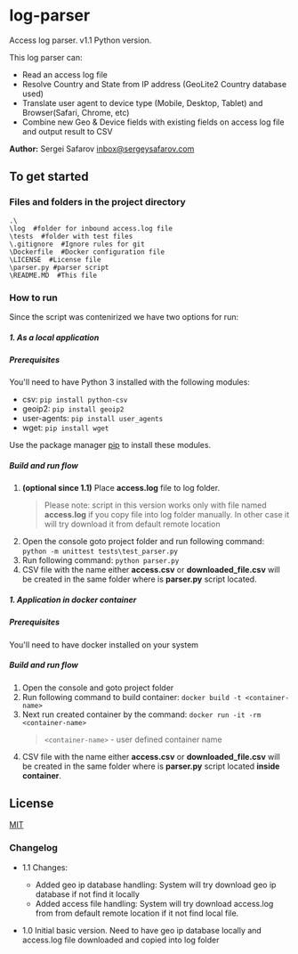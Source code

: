 # log-parser
Access log parser. v1.1 Python version.

This log parser can:
* Read an access log file
* Resolve Country and State from IP address (GeoLite2 Country database used)
* Translate user agent to device type (Mobile, Desktop, Tablet) and Browser(Safari, Chrome, etc)
* Combine new Geo & Device fields with existing fields on access log file and output result to CSV

**Author:** Sergei Safarov <inbox@sergeysafarov.com>
 
 
## To get started

### Files and folders in the project directory

    .\
    \log  #folder for inbound access.log file
    \tests  #folder with test files
    \.gitignore  #Ignore rules for git
    \Dockerfile  #Docker configuration file  
    \LICENSE  #License file
    \parser.py #parser script
    \README.MD  #This file 

### How to run
Since the script was contenirized we have two options for run:

##### 1. As a local application 
##### Prerequisites
You'll need to have Python 3 installed with the following modules:
* csv: ```pip install python-csv```
* geoip2: ```pip install geoip2```
* user-agents: ```pip install user_agents```
* wget: ```pip install wget```

Use the package manager [pip](https://pip.pypa.io/en/stable/) to install these modules.



##### Build and run flow
1. **(optional since 1.1)** Place **access.log** file to log folder.
    >Please note: script in this version works only with file named **access.log** if you copy file into log folder manually. In other case it will try download it from default remote location
2. Open the console goto project folder and run following command: ```python -m unittest tests\test_parser.py```
3. Run following command: ```python parser.py```
4. CSV file with the name either **access.csv** or **downloaded_file.csv** will be created in the same folder where is **parser.py** script located.   

##### 1. Application in docker container
##### Prerequisites
You'll need to have docker installed on your system

##### Build and run flow
1. Open the console and goto project folder 
2. Run following command to build container: ```docker build -t <container-name>```
3. Next run created container by the command: ```docker run -it -rm <container-name>```
    > `<container-name>` - user defined container name 
4. CSV file with the name either **access.csv** or **downloaded_file.csv** will be created in the same folder where is **parser.py** script located **inside container**.   

## License
[MIT](http://opensource.org/licenses/MIT)
 
### Changelog

* 1.1 Changes:
    * Added geo ip database handling: System will try download geo ip database if not find it locally
    * Added access file handling: System will try download access.log from from default remote location if it not find local file.

* 1.0 Initial basic version. Need to have geo ip database locally and access.log file downloaded and copied into log folder